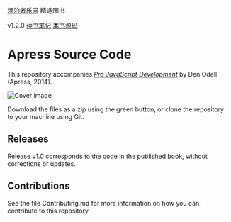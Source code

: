 [漂泊者乐园](http://www.beautifullover.org) 精选图书

v1.2.0
[读书笔记](xdlog)
[本书源码](9781430262688)
# Apress Source Code

This repository accompanies [*Pro JavaScript Development*](http://www.apress.com/9781430262688) by Den Odell (Apress, 2014).

![Cover image](9781430262688.jpg)

Download the files as a zip using the green button, or clone the repository to your machine using Git.

## Releases

Release v1.0 corresponds to the code in the published book, without corrections or updates.

## Contributions

See the file Contributing.md for more information on how you can contribute to this repository.
